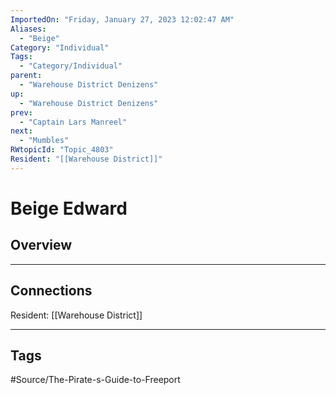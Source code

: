 ```yaml
---
ImportedOn: "Friday, January 27, 2023 12:02:47 AM"
Aliases:
  - "Beige"
Category: "Individual"
Tags:
  - "Category/Individual"
parent:
  - "Warehouse District Denizens"
up:
  - "Warehouse District Denizens"
prev:
  - "Captain Lars Manreel"
next:
  - "Mumbles"
RWtopicId: "Topic_4803"
Resident: "[[Warehouse District]]"
---
```

# Beige Edward
## Overview
---
## Connections
Resident: [[Warehouse District]]


---
## Tags
#Source/The-Pirate-s-Guide-to-Freeport

